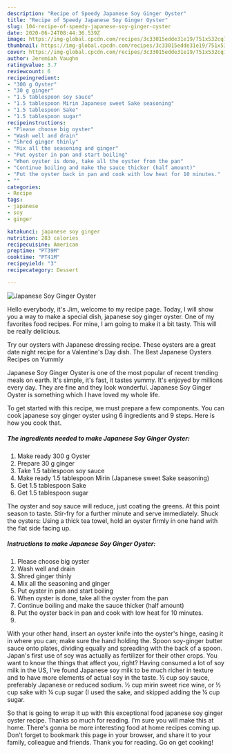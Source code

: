 ```yaml
---
description: "Recipe of Speedy Japanese Soy Ginger Oyster"
title: "Recipe of Speedy Japanese Soy Ginger Oyster"
slug: 104-recipe-of-speedy-japanese-soy-ginger-oyster
date: 2020-06-24T08:44:36.539Z
image: https://img-global.cpcdn.com/recipes/3c33015edde31e19/751x532cq70/japanese-soy-ginger-oyster-recipe-main-photo.jpg
thumbnail: https://img-global.cpcdn.com/recipes/3c33015edde31e19/751x532cq70/japanese-soy-ginger-oyster-recipe-main-photo.jpg
cover: https://img-global.cpcdn.com/recipes/3c33015edde31e19/751x532cq70/japanese-soy-ginger-oyster-recipe-main-photo.jpg
author: Jeremiah Vaughn
ratingvalue: 3.7
reviewcount: 6
recipeingredient:
- "300 g Oyster"
- "30 g ginger"
- "1.5 tablespoon soy sauce"
- "1.5 tablespoon Mirin Japanese sweet Sake seasoning"
- "1.5 tablespoon Sake"
- "1.5 tablespoon sugar"
recipeinstructions:
- "Please choose big oyster"
- "Wash well and drain"
- "Shred ginger thinly"
- "Mix all the seasoning and ginger"
- "Put oyster in pan and start boiling"
- "When oyster is done, take all the oyster from the pan"
- "Continue boiling and make the sauce thicker (half amount)"
- "Put the oyster back in pan and cook with low heat for 10 minutes."
- ""
categories:
- Recipe
tags:
- japanese
- soy
- ginger

katakunci: japanese soy ginger 
nutrition: 283 calories
recipecuisine: American
preptime: "PT39M"
cooktime: "PT41M"
recipeyield: "3"
recipecategory: Dessert

---
```



![Japanese Soy Ginger Oyster](https://img-global.cpcdn.com/recipes/3c33015edde31e19/751x532cq70/japanese-soy-ginger-oyster-recipe-main-photo.jpg)

Hello everybody, it's Jim, welcome to my recipe page. Today, I will show you a way to make a special dish, japanese soy ginger oyster. One of my favorites food recipes. For mine, I am going to make it a bit tasty. This will be really delicious.

Try our oysters with Japanese dressing recipe. These oysters are a great date night recipe for a Valentine&#39;s Day dish. The Best Japanese Oysters Recipes on Yummly

Japanese Soy Ginger Oyster is one of the most popular of recent trending meals on earth. It's simple, it's fast, it tastes yummy. It's enjoyed by millions every day. They are fine and they look wonderful. Japanese Soy Ginger Oyster is something which I have loved my whole life.


To get started with this recipe, we must prepare a few components. You can cook japanese soy ginger oyster using 6 ingredients and 9 steps. Here is how you cook that.

<!--inarticleads1-->

##### The ingredients needed to make Japanese Soy Ginger Oyster:

1. Make ready 300 g Oyster
1. Prepare 30 g ginger
1. Take 1.5 tablespoon soy sauce
1. Make ready 1.5 tablespoon Mirin (Japanese sweet Sake seasoning)
1. Get 1.5 tablespoon Sake
1. Get 1.5 tablespoon sugar


The oyster and soy sauce will reduce, just coating the greens. At this point season to taste. Stir-fry for a further minute and serve immediately. Shuck the oysters: Using a thick tea towel, hold an oyster firmly in one hand with the flat side facing up. 

<!--inarticleads2-->

##### Instructions to make Japanese Soy Ginger Oyster:

1. Please choose big oyster
1. Wash well and drain
1. Shred ginger thinly
1. Mix all the seasoning and ginger
1. Put oyster in pan and start boiling
1. When oyster is done, take all the oyster from the pan
1. Continue boiling and make the sauce thicker (half amount)
1. Put the oyster back in pan and cook with low heat for 10 minutes.
1. 


With your other hand, insert an oyster knife into the oyster&#39;s hinge, easing it in where you can; make sure the hand holding the. Spoon soy-ginger butter sauce onto plates, dividing equally and spreading with the back of a spoon. Japan&#39;s first use of soy was actually as fertilizer for their other crops. You want to know the things that affect you, right? Having consumed a lot of soy milk in the US, I&#39;ve found Japanese soy milk to be much richer in texture and to have more elements of actual soy in the taste. ½ cup soy sauce, preferably Japanese or reduced sodium. ½ cup mirin sweet rice wine, or ½ cup sake with ¼ cup sugar (I used the sake, and skipped adding the ¼ cup sugar. 

So that is going to wrap it up with this exceptional food japanese soy ginger oyster recipe. Thanks so much for reading. I'm sure you will make this at home. There's gonna be more interesting food at home recipes coming up. Don't forget to bookmark this page in your browser, and share it to your family, colleague and friends. Thank you for reading. Go on get cooking!
